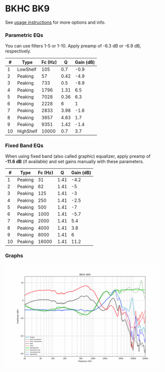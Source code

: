 # BKHC BK9
See [usage instructions](https://github.com/jaakkopasanen/AutoEq#usage) for more options and info.

### Parametric EQs
You can use filters 1-5 or 1-10. Apply preamp of -6.3 dB or -6.9 dB, respectively.

|   # | Type      |   Fc (Hz) |    Q |   Gain (dB) |
|-----|-----------|-----------|------|-------------|
|   1 | LowShelf  |       105 | 0.7  |        -0.9 |
|   2 | Peaking   |        57 | 0.42 |        -4.9 |
|   3 | Peaking   |       733 | 0.5  |        -8.9 |
|   4 | Peaking   |      1796 | 1.31 |         6.5 |
|   5 | Peaking   |      7028 | 0.36 |         6.3 |
|   6 | Peaking   |      2228 | 6    |         1   |
|   7 | Peaking   |      2833 | 3.98 |        -1.6 |
|   8 | Peaking   |      3657 | 4.83 |         1.7 |
|   9 | Peaking   |      9351 | 1.42 |        -1.4 |
|  10 | HighShelf |     10000 | 0.7  |         3.7 |

### Fixed Band EQs
When using fixed band (also called graphic) equalizer, apply preamp of **-11.6 dB** (if available) and set gains manually with these parameters.

|   # | Type    |   Fc (Hz) |    Q |   Gain (dB) |
|-----|---------|-----------|------|-------------|
|   1 | Peaking |        31 | 1.41 |        -4.2 |
|   2 | Peaking |        62 | 1.41 |        -5   |
|   3 | Peaking |       125 | 1.41 |        -3   |
|   4 | Peaking |       250 | 1.41 |        -2.5 |
|   5 | Peaking |       500 | 1.41 |        -7   |
|   6 | Peaking |      1000 | 1.41 |        -5.7 |
|   7 | Peaking |      2000 | 1.41 |         5.4 |
|   8 | Peaking |      4000 | 1.41 |         3.8 |
|   9 | Peaking |      8000 | 1.41 |         6   |
|  10 | Peaking |     16000 | 1.41 |        11.2 |

### Graphs
![](./BKHC%20BK9.png)
